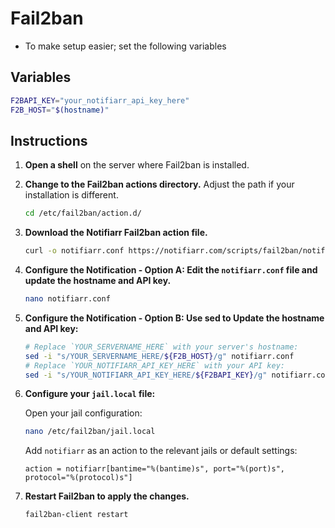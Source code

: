 # Fail2ban

- To make setup easier; set the following variables

## Variables

```bash
F2BAPI_KEY="your_notifiarr_api_key_here"
F2B_HOST="$(hostname)"
```

## Instructions

1. **Open a shell** on the server where Fail2ban is installed.

2. **Change to the Fail2ban actions directory.**
   Adjust the path if your installation is different.

   ```bash
   cd /etc/fail2ban/action.d/
   ```

3. **Download the Notifiarr Fail2ban action file.**

   ```bash
   curl -o notifiarr.conf https://notifiarr.com/scripts/fail2ban/notifiarr.conf
   ```

4. **Configure the Notification - Option A: Edit the `notifiarr.conf` file and update the hostname and API key.**

   ```bash
   nano notifiarr.conf
   ```

5. **Configure the Notification - Option B: Use sed to Update the hostname and API key:**

     ```bash
     # Replace `YOUR_SERVERNAME_HERE` with your server's hostname:
     sed -i "s/YOUR_SERVERNAME_HERE/${F2B_HOST}/g" notifiarr.conf
     # Replace `YOUR_NOTIFIARR_API_KEY_HERE` with your API key:
     sed -i "s/YOUR_NOTIFIARR_API_KEY_HERE/${F2BAPI_KEY}/g" notifiarr.conf
     ```

6. **Configure your `jail.local` file:**

   Open your jail configuration:

   ```bash
   nano /etc/fail2ban/jail.local
   ```

   Add `notifiarr` as an action to the relevant jails or default settings:

   ```text
   action = notifiarr[bantime="%(bantime)s", port="%(port)s", protocol="%(protocol)s"]
   ```

7. **Restart Fail2ban to apply the changes.**

   ```bash
   fail2ban-client restart
   ```
